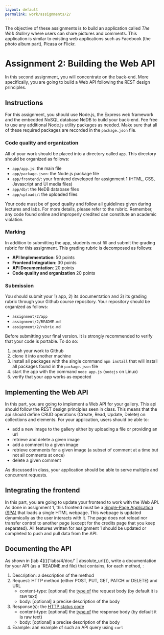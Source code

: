 ```yaml
---
layout: default
permalink: work/assignments/2/
---
```


The objective of these assignments is to build an application called *The Web Gallery* where users can share pictures and comments. This application is similar to existing web applications such as Facebook (the photo album part), Picasa or Flickr. 

# Assignment 2: Building the Web API

In this second assignment, you will concentrate on the back-end. More specifically, you are going to build a Web API following the REST design principles. 

## Instructions

For this assignment, you should use Node.js, the Express web framework and the embedded NoSQL database NeDB to build your back-end. Fee free to use any additional Node.js utility packages as needed. Make sure that all of these required packages are recorded in the `package.json` file. 

### Code quality and organization

All of your work should be placed into a directory called `app`. This directory should be organized as follows:

- `app/app.js`: the main file
- `app/package.json`: the Node.js package file
- `app/frontend/`: your frontend developed for assignment 1 (HTML, CSS, Javascript and UI media files)
- `app/db/`: the NeDB database files
- `app/uploads/`: the uploaded files

Your code must be of good quality and follow all guidelines given during lectures and labs. For more details, please refer to the rubric. Remember, any code found online and improperly credited can constitute an academic violation. 

### Marking 

In addition to submitting the app, students must fill and submit the grading rubric for this assignment. This grading rubric is decomposed as follows: 

- **API Implementation**: 50 points
- **Frontend Integration**: 30 points
- **API Documentation**: 20 points
- **Code quality and organization** 20 points

### Submission

You should submit your 1) app, 2) its documentation and 3) its grading rubric through your Github course repository. Your repository should be organized as follows:

- `assignment/2/app` 
- `assignment/2/README.md`
- `assignment/2/rubric.md`

Before submitting your final version. It is strongly recommended to verify that your code is portable. To do so: 

1. push your work to Github
1. clone it into another machine
1. install all packages with the single command `npm install` that will install all packages found in the `package.json` file
1. start the app with the command `node app.js` (`nodejs` on Linux)
1. verify that your app works as expected

## Implementing the Web API

In this part, you are going to implement a Web API for your gallery. This api should follow the REST design principles seen in class. This means that the api should define CRUD operations (Create, Read, Update, Delete) on collections and elements. For your application, users should be able to:

- add a new image to the gallery either by uploading a file or providing an url 
- retrieve and delete a given image 
- add a comment to a given image
- retrieve comments for a given image (a subset of comment at a time but not all comments at once) 
- delete a given comment

As discussed in class, your application should be able to serve multiple and concurrent requests.

## Integrating the frontend

In this part, you are going to update your frontend to work with the Web API. As done in assignment 1, this frontend must be a [Single-Page Application (SPA)](https://en.wikipedia.org/wiki/Single-page_application) that loads a single HTML webpage. This webpage is updated dynamically as the user interacts with it. The page does not reload nor transfer control to another page (except for the credits page that you keep separated). All features written for assignment 1 should be updated or completed to push and pull data from the API.

## Documenting the API

As shown in [lab 4]({{'labs/4/doc/' | absolute_url}}), write a documentation for your API (as a `README.md file) that contains, for each method, :
  
1. Description: a description of the method
1. Request: HTTP method (either POST, PUT, GET, PATCH or DELETE) and URL   
    - content-type: [optional] the [type of](http://www.iana.org/assignments/media-types/media-types.xhtml) the request body (by default it is raw text)
    - body: [optional] a precise description of the body
1. Response(s): the [HTTP status code](http://www.restapitutorial.com/httpstatuscodes.html)
    - content-type: [optional] the [type of](http://www.iana.org/assignments/media-types/media-types.xhtml) the response body (by default it is raw text)
    - body: [optional] a precise description of the body
1. Example: aan example of such an API query using `curl`







